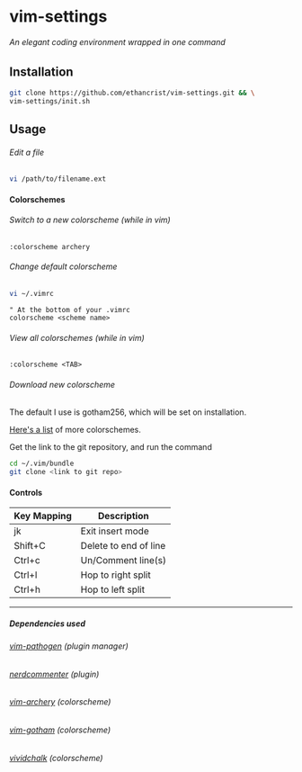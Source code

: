 # vim-settings
###### An elegant coding environment wrapped in one command

## Installation
```bash
git clone https://github.com/ethancrist/vim-settings.git && \
vim-settings/init.sh
```

## Usage
###### Edit a file
```bash
vi /path/to/filename.ext
```

#### Colorschemes
###### Switch to a new colorscheme (while in vim)
```vim
:colorscheme archery 
```
###### Change default colorscheme
```bash
vi ~/.vimrc
```
```vim
" At the bottom of your .vimrc
colorscheme <scheme name>
```
###### View all colorschemes (while in vim)
```vim
:colorscheme <TAB>
```
###### Download new colorscheme
The default I use is gotham256, which will be set on installation.

[Here's a list](https://github.com/rafi/awesome-vim-colorschemes) of more colorschemes.

Get the link to the git repository, and run the command
```bash
cd ~/.vim/bundle
git clone <link to git repo>
```

#### Controls
| Key Mapping | Description |
| ------------- | ------------- |
| jk | Exit insert mode |
| Shift+C | Delete to end of line |
| Ctrl+c | Un/Comment line(s) | 
| Ctrl+l | Hop to right split |
| Ctrl+h | Hop to left split | 

<hr>

##### Dependencies used
###### [vim-pathogen](https://github.com/tpope/vim-pathogen) (plugin manager)
###### [nerdcommenter](https://github.com/scrooloose/nerdcommenter.git) (plugin)
###### [vim-archery](https://github.com/Badacadabra/vim-archery.git) (colorscheme)
###### [vim-gotham](https://github.com/whatyouhide/vim-gotham.git) (colorscheme)
###### [vividchalk](https://github.com/tpope/vim-vividchalk.git) (colorscheme)
